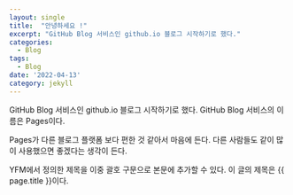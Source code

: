 ```yaml
---
layout: single
title:  "안녕하세요 !"
excerpt: "GitHub Blog 서비스인 github.io 블로그 시작하기로 했다."
categories:
  - Blog
tags:
  - Blog
date: '2022-04-13'
category: jekyll
---
```


GitHub Blog 서비스인 github.io 블로그 시작하기로 했다.
GitHub Blog 서비스의 이름은 Pages이다.

Pages가 다른 블로그 플랫폼 보다 편한 것 같아서 마음에 든다.
다른 사람들도 같이 많이 사용했으면 좋겠다는 생각이 든다.

YFM에서 정의한 제목을 이중 괄호 구문으로 본문에 추가할 수 있다.
이 글의 제목은 {{ page.title }}이다.